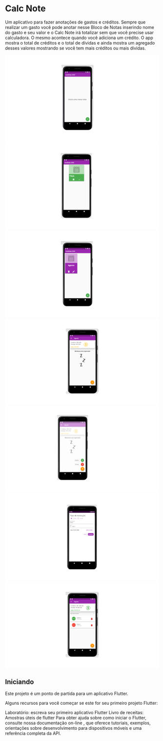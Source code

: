 # Calc Note

Um aplicativo para fazer anotações de gastos e créditos. Sempre que realizar um gasto você pode anotar nesse Bloco de Notas inserindo nome do gasto e seu valor e o Calc Note irá totalizar sem que você precise usar calculadora. O mesmo acontece quando você adiciona um crédito. 
O app mostra o total de créditos e o total de dívidas e ainda mostra um agregado desses valores mostrando se você tem mais créditos ou mais dívidas.


<img src="assets/print1-removebg-preview.png"/>
<img src="assets/print2-removebg-preview.png"/>
<img src="assets/print3-removebg-preview.png"/>
<img src="assets/print4-removebg-preview.png"/>
<img src="assets/print5-removebg-preview.png"/>
<img src="assets/print6-removebg-preview.png"/>
<img src="assets/print7-removebg-preview.png"/>

## Iniciando

Este projeto é um ponto de partida para um aplicativo Flutter.

Alguns recursos para você começar se este for seu primeiro projeto Flutter:

Laboratório: escreva seu primeiro aplicativo Flutter
Livro de receitas: Amostras úteis de flutter
Para obter ajuda sobre como iniciar o Flutter, consulte nossa documentação on-line , que oferece tutoriais, exemplos, orientações sobre desenvolvimento para dispositivos móveis e uma referência completa da API.






